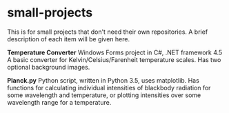 # small-projects
This is for small projects that don't need their own repositories. 
A brief description of each item will be given here.

**Temperature Converter**
Windows Forms project in C#, .NET framework 4.5
A basic converter for Kelvin/Celsius/Farenheit temperature scales. Has two optional background images.

**Planck.py**
Python script, written in Python 3.5, uses matplotlib.
Has functions for calculating individual intensities of blackbody radiation for some wavelength and temperature, or plotting intensities over some wavelength range for a temperature.
